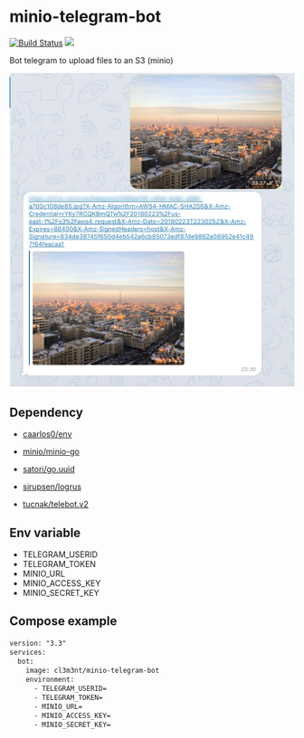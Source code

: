 # minio-telegram-bot

[![Build Status](https://travis-ci.org/clementlecorre/minio-telegram-bot.svg&branch=master)](https://travis-ci.org/clementlecorre/minio-telegram-bot)
[![](https://images.microbadger.com/badges/image/cl3m3nt/minio-telegram-bot.svg)](https://microbadger.com/images/cl3m3nt/minio-telegram-bot "Get your own image badge on microbadger.com")

Bot telegram to upload files to an S3 (minio)

![demo](screen.jpg)

## Dependency

*   [caarlos0/env](github.com/caarlos0/env)

*   [minio/minio-go](github.com/minio/minio-go)

*   [satori/go.uuid](github.com/satori/go.uuid)

*   [sirupsen/logrus](github.com/sirupsen/logrus)

*   [tucnak/telebot.v2](gopkg.in/tucnak/telebot.v2)


## Env variable

*   TELEGRAM_USERID
*   TELEGRAM_TOKEN
*   MINIO_URL
*   MINIO_ACCESS_KEY
*   MINIO_SECRET_KEY

## Compose example


```
version: "3.3"
services:
  bot:
    image: cl3m3nt/minio-telegram-bot
    environment: 
      - TELEGRAM_USERID=
      - TELEGRAM_TOKEN=
      - MINIO_URL=
      - MINIO_ACCESS_KEY=
      - MINIO_SECRET_KEY=
```
